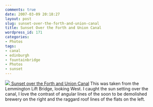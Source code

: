 ```yaml
---
comments: true
date: 2007-03-09 20:18:27
layout: post
slug: sunset-over-the-forth-and-union-canal
title: Sunset Over the Forth and Union Canal
wordpress_id: 171
categories:
- Photos
tags:
- canal
- edinburgh
- fountainbridge
- Photos
- sunset
---
```


[![](http://farm1.static.flickr.com/124/415765671_9e86d70538.jpg)
Sunset over the Forth and Union Canal](http://www.flickr.com/photos/chrisfleming/415765671/)
This was taken from the Lemmington Lift Bridge, looking West.
I caught the sun setting over the canal, I love the contrast of angular lines of the soon to be demolished brewery on the right and the raggard roof lines of the flats on the left.
